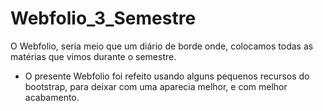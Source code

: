 # Webfolio_3_Semestre
O Webfolio, seria meio que um diário de borde onde, colocamos todas as matérias que vimos durante o semestre.


- O presente Webfolio foi refeito usando alguns pequenos recursos do bootstrap, para deixar com uma aparecia melhor, e com melhor acabamento.
